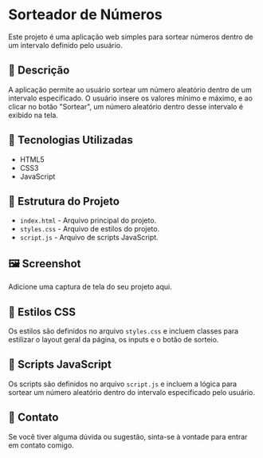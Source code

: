 # Sorteador de Números

Este projeto é uma aplicação web simples para sortear números dentro de um intervalo definido pelo usuário.

## 📄 Descrição

A aplicação permite ao usuário sortear um número aleatório dentro de um intervalo especificado. O usuário insere os valores mínimo e máximo, e ao clicar no botão "Sortear", um número aleatório dentro desse intervalo é exibido na tela.

## 🚀 Tecnologias Utilizadas

- HTML5
- CSS3
- JavaScript

## 📂 Estrutura do Projeto

- `index.html` - Arquivo principal do projeto.
- `styles.css` - Arquivo de estilos do projeto.
- `script.js` - Arquivo de scripts JavaScript.

## 🖼️ Screenshot

Adicione uma captura de tela do seu projeto aqui.

## 🎨 Estilos CSS

Os estilos são definidos no arquivo `styles.css` e incluem classes para estilizar o layout geral da página, os inputs e o botão de sorteio.

## 📜 Scripts JavaScript

Os scripts são definidos no arquivo `script.js` e incluem a lógica para sortear um número aleatório dentro do intervalo especificado pelo usuário.

## 📧 Contato

Se você tiver alguma dúvida ou sugestão, sinta-se à vontade para entrar em contato comigo.
